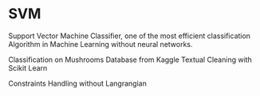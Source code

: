 # SVM
Support Vector Machine Classifier, one of the most efficient classification Algorithm in Machine Learning without neural networks.

Classification on Mushrooms Database from Kaggle
Textual Cleaning with Scikit Learn


Constraints Handling without Langrangian 
